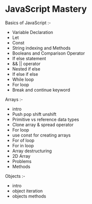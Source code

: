 # JavaScript Mastery

Basics of JavaScript :-
- Variable Declaration
- Let
- Const
- String indexing and Methods
- Booleans and Comparison Operator
- If else statement
- && || operator
- Nested if else
- If else if else
- While loop
- For loop
- Break and continue keyword



Arrays :-
- intro
- Push pop shift unshift
- Primitive vs reference data types
- Clone array & spread operator
- For loop
- use const for creating arrays
- For of loop
- For in loop
- Array destructuring
- 2D Array
- Problems
- Methods


Objects :-
- intro
- object iteration
- objects methods
